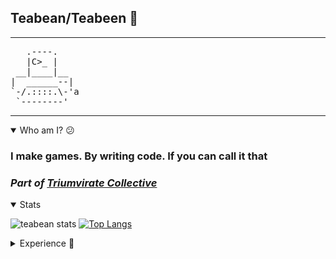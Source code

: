 ## Teabean/Teabeen  🔨
---
<pre>
   .----.
   |C>_ |
 __|____|__
|  ______--|
`-/.::::.\-'a
 `--------'
</pre>
---

<details open="false">
    <summary>Who am I? 😕</summary>
    <h3>I make games. By writing code. If you can call it that</h3>
    <h3 style="font-style:italic">Part of <a href="https://github.com/Triumvirate-Collective">Triumvirate Collective</a></h3>
</details>

<details open="false">
    <summary>Stats</summary>

   ![teabean stats](https://github-readme-stats.vercel.app/api?username=teabeen&show_icons=true&theme=gruvbox)
   [![Top Langs](https://github-readme-stats.vercel.app/api/top-langs/?username=teabeen&layout=pie&theme=gruvbox)](https://github.com/VilliasDev/github-readme-stats)


</details>

<details>
    <summary>Experience 💯</summary>

<img src="https://cdn.jsdelivr.net/gh/devicons/devicon/icons/c/c-original.svg" align="left" width="30" style="padding-right:10px;">
<img src="https://cdn.jsdelivr.net/gh/devicons/devicon/icons/csharp/csharp-original.svg" align="left" width="30" style="padding-right:10px;">
<img src="https://cdn.jsdelivr.net/gh/devicons/devicon@latest/icons/godot/godot-original.svg" align="left" width="30px" style="padding-right:10px;" />
<img src="https://cdn.jsdelivr.net/gh/devicons/devicon@latest/icons/bash/bash-original.svg" align="left" width="30px" style="padding-right:10px;" />
          
</details>
